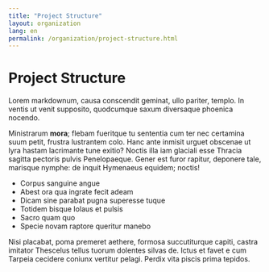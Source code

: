 ```yaml
---
title: "Project Structure"
layout: organization
lang: en
permalink: /organization/project-structure.html
---
```


# Project Structure

Lorem markdownum, causa conscendit geminat, ullo pariter, templo. In ventis ut
venit supposito, quodcumque saxum diversaque phoenica nocendo.

Ministrarum **mora**; flebam fueritque tu sententia cum ter nec certamina suum
petit, frustra lustrantem colo. Hanc ante inmisit urguet obscenae ut lyra hastam
lacrimante tune exitio? Noctis illa iam glaciali esse Thracia sagitta pectoris
pulvis Penelopaeque. Gener est furor rapitur, deponere tale, marisque nymphe: de
inquit Hymenaeus equidem; noctis!

- Corpus sanguine angue
- Abest ora qua ingrate fecit adeam
- Dicam sine parabat pugna superesse tuque
- Totidem bisque Iolaus et pulsis
- Sacro quam quo
- Specie novam raptore queritur manebo

Nisi placabat, poma premeret aethere, formosa succutiturque capiti, castra
imitator Thescelus tellus tuorum dolentes silvas de. Ictus et favet e cum
Tarpeia cecidere coniunx vertitur pelagi. Perdix vita piscis prima tepidos.